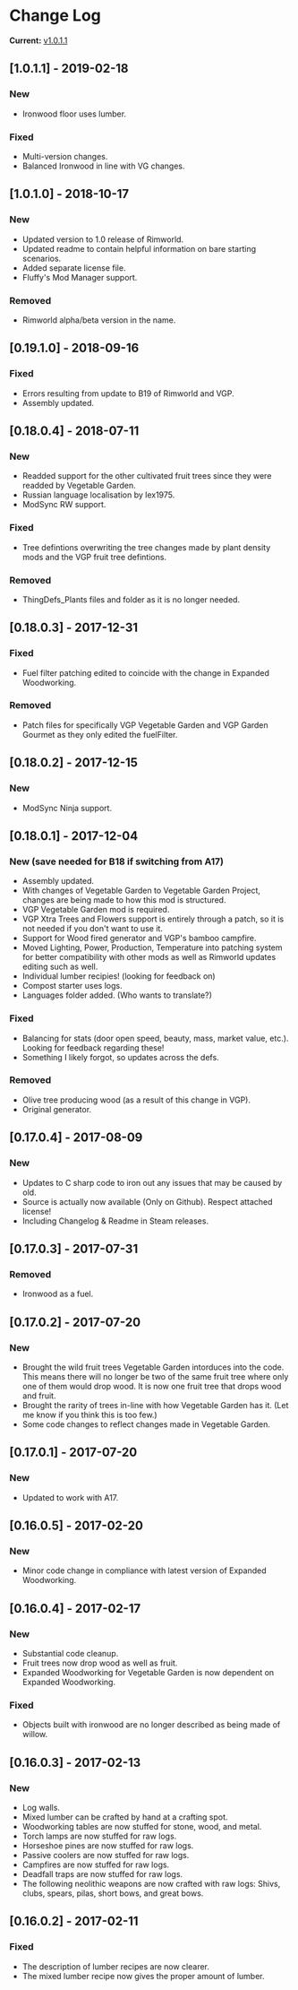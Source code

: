 # Change Log

**Current:** [v1.0.1.1](https://github.com/Adventurer13/ExpandedWoodworkingVGP/releases/tag/v1.0.1.1)

## [1.0.1.1] - 2019-02-18
### New
- Ironwood floor uses lumber.

### Fixed
- Multi-version changes.
- Balanced Ironwood in line with VG changes.

## [1.0.1.0] - 2018-10-17
### New
- Updated version to 1.0 release of Rimworld.
- Updated readme to contain helpful information on bare starting scenarios.
- Added separate license file.
- Fluffy's Mod Manager support.

### Removed
- Rimworld alpha/beta version in the name.

## [0.19.1.0] - 2018-09-16
### Fixed
- Errors resulting from update to B19 of Rimworld and VGP.
- Assembly updated.

## [0.18.0.4] - 2018-07-11
### New
- Readded support for the other cultivated fruit trees since they were readded by Vegetable Garden.
- Russian language localisation by lex1975.
- ModSync RW support.

### Fixed
- Tree defintions overwriting the tree changes made by plant density mods and the VGP fruit tree defintions.

### Removed
- ThingDefs_Plants files and folder as it is no longer needed.

## [0.18.0.3] - 2017-12-31
### Fixed
- Fuel filter patching edited to coincide with the change in Expanded Woodworking.

### Removed
- Patch files for specifically VGP Vegetable Garden and VGP Garden Gourmet as they only edited the fuelFilter.

## [0.18.0.2] - 2017-12-15
### New
- ModSync Ninja support.

## [0.18.0.1] - 2017-12-04
### New (save needed for B18 if switching from A17)
- Assembly updated.
- With changes of Vegetable Garden to Vegetable Garden Project, changes are being made to how this mod is structured.
- VGP Vegetable Garden mod is required.
- VGP Xtra Trees and Flowers support is entirely through a patch, so it is not needed if you don't want to use it.
- Support for Wood fired generator and VGP's bamboo campfire.
- Moved Lighting, Power, Production, Temperature into patching system for better compatibility with other mods as well as
  Rimworld updates editing such as well.
- Individual lumber recipies! (looking for feedback on)
- Compost starter uses logs.
- Languages folder added. (Who wants to translate?)

### Fixed
- Balancing for stats (door open speed, beauty, mass, market value, etc.). Looking for feedback regarding these!
- Something I likely forgot, so updates across the defs.

### Removed
- Olive tree producing wood (as a result of this change in VGP).
- Original generator.

## [0.17.0.4] - 2017-08-09
### New
- Updates to C sharp code to iron out any issues that may be caused by old.
- Source is actually now available (Only on Github). Respect attached license!
- Including Changelog & Readme in Steam releases.

## [0.17.0.3] - 2017-07-31
### Removed
- Ironwood as a fuel.

## [0.17.0.2] - 2017-07-20
### New
- Brought the wild fruit trees Vegetable Garden intorduces into the code. This means there will no longer be two of the same 
  fruit tree where only one of them would drop wood. It is now one fruit tree that drops wood and fruit.
- Brought the rarity of trees in-line with how Vegetable Garden has it. (Let me know if you think this is too few.)
- Some code changes to reflect changes made in Vegetable Garden.

## [0.17.0.1] - 2017-07-20
### New
- Updated to work with A17.

## [0.16.0.5] - 2017-02-20
### New
- Minor code change in compliance with latest version of Expanded Woodworking.

## [0.16.0.4] - 2017-02-17
### New
- Substantial code cleanup.
- Fruit trees now drop wood as well as fruit.
- Expanded Woodworking for Vegetable Garden is now dependent on Expanded Woodworking.

### Fixed
- Objects built with ironwood are no longer described as being made of willow.

## [0.16.0.3] - 2017-02-13
### New
- Log walls.
- Mixed lumber can be crafted by hand at a crafting spot.
- Woodworking tables are now stuffed for stone, wood, and metal.
- Torch lamps are now stuffed for raw logs.
- Horseshoe pines are now stuffed for raw logs.
- Passive coolers are now stuffed for raw logs.
- Campfires are now stuffed for raw logs.
- Deadfall traps are now stuffed for raw logs.
- The following neolithic weapons are now crafted with raw logs: Shivs, clubs, spears, pilas, short bows, and great bows.

## [0.16.0.2] - 2017-02-11
### Fixed
- The description of lumber recipes are now clearer.
- The mixed lumber recipe now gives the proper amount of lumber.
